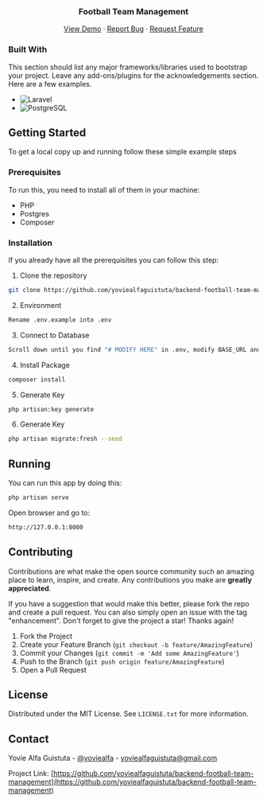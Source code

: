 <div id="top"></div>

<br />
<div align="center">

  <h3 align="center">Football Team Management</h3>

  <p align="center">
    <a href="https://football-team-management.spaceart.tech">View Demo</a>
    ·
    <a href="https://github.com/yoviealfaguistuta/backend-football-team-management/issues">Report Bug</a>
    ·
    <a href="https://github.com/yoviealfaguistuta/backend-football-team-management/issues">Request Feature</a>
  </p>
</div>



### Built With

This section should list any major frameworks/libraries used to bootstrap your project. Leave any add-ons/plugins for the acknowledgements section. Here are a few examples.

* ![Laravel](https://img.shields.io/badge/Laravel-0D1117?style=flat&logo=laravel)&nbsp;
* ![PostgreSQL](https://img.shields.io/badge/-PostgreSQL-0D1117?style=flat&logo=postgresql)&nbsp;

<!-- GETTING STARTED -->
## Getting Started

To get a local copy up and running follow these simple example steps

### Prerequisites

To run this, you need to install all of them in your machine:
- PHP
- Postgres
- Composer

### Installation 

If you already have all the prerequisites you can follow this step:

1. Clone the repository
 ```sh
 git clone https://github.com/yoviealfaguistuta/backend-football-team-management.git
 ```
2. Environment
  ```sh
  Rename .env.example into .env
  ```
  
3. Connect to Database
  ```sh
  Scroll down until you find "# MODIFY HERE" in .env, modify BASE_URL and connection with your local database setup 
  ```

4. Install Package
  ```sh
  composer install
  ```

5. Generate Key
  ```sh
  php artisan:key generate
  ```

6. Generate Key
  ```sh
  php artisan migrate:fresh --seed
  ```
<!-- USAGE EXAMPLES -->
## Running

You can run this app by doing this:
  ```sh
  php artisan serve
  ```

Open browser and go to:
  ```sh
  http://127.0.0.1:8000
  ```
<!-- CONTRIBUTING -->
## Contributing

Contributions are what make the open source community such an amazing place to learn, inspire, and create. Any contributions you make are **greatly appreciated**.

If you have a suggestion that would make this better, please fork the repo and create a pull request. You can also simply open an issue with the tag "enhancement".
Don't forget to give the project a star! Thanks again!

1. Fork the Project
2. Create your Feature Branch (`git checkout -b feature/AmazingFeature`)
3. Commit your Changes (`git commit -m 'Add some AmazingFeature'`)
4. Push to the Branch (`git push origin feature/AmazingFeature`)
5. Open a Pull Request

<!-- LICENSE -->
## License

Distributed under the MIT License. See `LICENSE.txt` for more information.

<!-- CONTACT -->
## Contact

Yovie Alfa Guistuta - [@yoviealfa](https://www.instagram.com/yoviealfa/) - yoviealfaguistuta@gmail.com

Project Link: [https://github.com/yoviealfaguistuta/backend-football-team-management](https://github.com/yoviealfaguistuta/backend-football-team-management)

